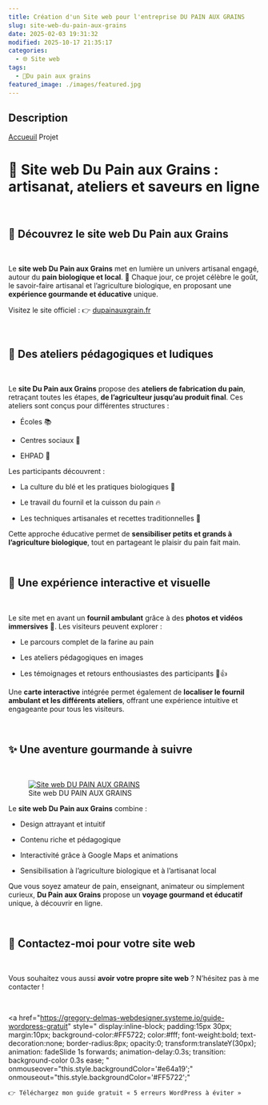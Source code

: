 ```yaml
---
title: Création d'un Site web pour l'entreprise DU PAIN AUX GRAINS
slug: site-web-du-pain-aux-grains
date: 2025-02-03 19:31:32
modified: 2025-10-17 21:35:17
categories:
  - 🌐 Site web
tags:
  - 🍞Du pain aux grains
featured_image: ./images/featured.jpg
---
```


## Description

<a href="https://gregory-delmas-designer.fr"></a>			</a>
			<a href="https://gregory-delmas-designer.fr">Accueuil</a>  Projet		
					<h1>🥖 Site web Du Pain aux Grains : artisanat, ateliers et saveurs en ligne</h1>				
					<h2>🍞 Découvrez le site web Du Pain aux Grains</h2>				
		<p data-start="645" data-end="926">Le <strong data-start="648" data-end="679">site web Du Pain aux Grains</strong> met en lumière un univers artisanal engagé, autour du <strong data-start="734" data-end="762">pain biologique et local</strong>. 🌾 Chaque jour, ce projet célèbre le goût, le savoir-faire artisanal et l’agriculture biologique, en proposant une <strong data-start="879" data-end="916">expérience gourmande et éducative</strong> unique.</p><p data-start="928" data-end="1006">Visitez le site officiel : 👉 <a href="https://dupainauxgrain.fr" target="_new" rel="noopener" data-start="958" data-end="1004">dupainauxgrain.fr</a></p>		
					<h2>🌱 Des ateliers pédagogiques et ludiques</h2>				
		<p data-start="1058" data-end="1268">Le <strong data-start="1061" data-end="1088">site Du Pain aux Grains</strong> propose des <strong data-start="1101" data-end="1136">ateliers de fabrication du pain</strong>, retraçant toutes les étapes, <strong data-start="1167" data-end="1210">de l’agriculteur jusqu’au produit final</strong>. Ces ateliers sont conçus pour différentes structures :</p><ul data-start="1269" data-end="1318"><li data-start="1269" data-end="1282"><p data-start="1271" data-end="1282">Écoles 📚</p></li><li data-start="1283" data-end="1305"><p data-start="1285" data-end="1305">Centres sociaux 🤝</p></li><li data-start="1306" data-end="1318"><p data-start="1308" data-end="1318">EHPAD 🏥</p></li></ul><p data-start="1320" data-end="1351">Les participants découvrent :</p><ul data-start="1352" data-end="1518"><li data-start="1352" data-end="1405"><p data-start="1354" data-end="1405">La culture du blé et les pratiques biologiques 🌱</p></li><li data-start="1406" data-end="1456"><p data-start="1408" data-end="1456">Le travail du fournil et la cuisson du pain 🔥</p></li><li data-start="1457" data-end="1518"><p data-start="1459" data-end="1518">Les techniques artisanales et recettes traditionnelles 🥖</p></li></ul><p data-start="1520" data-end="1667">Cette approche éducative permet de <strong data-start="1555" data-end="1615">sensibiliser petits et grands à l’agriculture biologique</strong>, tout en partageant le plaisir du pain fait main.</p>		
					<h2>📸 Une expérience interactive et visuelle</h2>				
		<p data-start="1720" data-end="1847">Le site met en avant un <strong data-start="1744" data-end="1764">fournil ambulant</strong> grâce à des <strong data-start="1777" data-end="1808">photos et vidéos immersives</strong> 🎥. Les visiteurs peuvent explorer :</p><ul data-start="1848" data-end="1999"><li data-start="1848" data-end="1892"><p data-start="1850" data-end="1892">Le parcours complet de la farine au pain</p></li><li data-start="1893" data-end="1932"><p data-start="1895" data-end="1932">Les ateliers pédagogiques en images</p></li><li data-start="1933" data-end="1999"><p data-start="1935" data-end="1999">Les témoignages et retours enthousiastes des participants 💬👍</p></li></ul><p data-start="2001" data-end="2191">Une <strong data-start="2005" data-end="2026">carte interactive</strong> intégrée permet également de <strong data-start="2056" data-end="2116">localiser le fournil ambulant et les différents ateliers</strong>, offrant une expérience intuitive et engageante pour tous les visiteurs.</p>		
					<h2>✨ Une aventure gourmande à suivre</h2>				
												<figure>
											<a href="http://dupainauxgrain.fr">
							<img width="1024" height="768" src="./images/featured.jpg" alt="Site web DU PAIN AUX GRAINS" srcset="https://gregory-delmas-designer.fr/wp-content/uploads/2025/02/image-4.png 1024w, https://gregory-delmas-designer.fr/wp-content/uploads/2025/02/image-4-300x225.png 300w, https://gregory-delmas-designer.fr/wp-content/uploads/2025/02/image-4-768x576.png 768w, https://gregory-delmas-designer.fr/wp-content/uploads/2025/02/image-4-600x450.png 600w" sizes="(max-width: 1024px) 100vw, 1024px" />								</a>
											<figcaption>Site web DU PAIN AUX GRAINS</figcaption>
										</figure>
		<p data-start="2236" data-end="2282">Le <strong data-start="2239" data-end="2270">site web Du Pain aux Grains</strong> combine :</p><ul data-start="2283" data-end="2470"><li data-start="2283" data-end="2315"><p data-start="2285" data-end="2315">Design attrayant et intuitif</p></li><li data-start="2316" data-end="2348"><p data-start="2318" data-end="2348">Contenu riche et pédagogique</p></li><li data-start="2349" data-end="2400"><p data-start="2351" data-end="2400">Interactivité grâce à Google Maps et animations</p></li><li data-start="2401" data-end="2470"><p data-start="2403" data-end="2470">Sensibilisation à l’agriculture biologique et à l’artisanat local</p></li></ul><p data-start="2472" data-end="2646">Que vous soyez amateur de pain, enseignant, animateur ou simplement curieux, <strong data-start="2549" data-end="2571">Du Pain aux Grains</strong> propose un <strong data-start="2583" data-end="2614">voyage gourmand et éducatif</strong> unique, à découvrir en ligne.</p>		
					<h2>📩 Contactez-moi pour votre site web</h2>				
		<p>Vous souhaitez vous aussi <strong data-start="353" data-end="384">avoir votre propre site web</strong> ? N’hésitez pas à me contacter !</p>		
					<!-- Bloc CTA animé -->
  <!-- Bouton 1 : Guide gratuit -->
  <a href="https://gregory-delmas-webdesigner.systeme.io/guide-wordpress-gratuit" 
     style="
        display:inline-block;
        padding:15px 30px;
        margin:10px;
        background-color:#FF5722;
        color:#fff;
        font-weight:bold;
        text-decoration:none;
        border-radius:8px;
        opacity:0;
        transform:translateY(30px);
        animation: fadeSlide 1s forwards;
        animation-delay:0.3s;
        transition: background-color 0.3s ease;
     "
     onmouseover="this.style.backgroundColor='#e64a19';"
     onmouseout="this.style.backgroundColor='#FF5722';"
  >
    👉 Téléchargez mon guide gratuit « 5 erreurs WordPress à éviter »
  </a>
  <!-- Bouton 2 : Contact -->
  <a href="https://gregory-delmas-designer.fr/contact/" 
     style="
        display:inline-block;
        padding:15px 30px;
        margin:10px;
        background-color:#2196F3;
        color:#fff;
        font-weight:bold;
        text-decoration:none;
        border-radius:8px;
        opacity:0;
        transform:translateY(30px);
        animation: fadeSlide 1s forwards;
        animation-delay:0.6s;
        transition: background-color 0.3s ease;
     "
     onmouseover="this.style.backgroundColor='#1976D2';"
     onmouseout="this.style.backgroundColor='#2196F3';"
  >
    🚀 Contactez-moi directement
  </a>
<!-- Animations CSS -->
<style>
@keyframes fadeSlide {
  0% {
    opacity: 0;
    transform: translateY(30px);
  }
  100% {
    opacity: 1;
    transform: translateY(0);
  }
}
</style>
